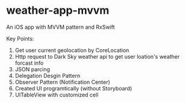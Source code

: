 # weather-app-mvvm

An iOS app with MVVM pattern and RxSwift

Key Points:
1. Get user current geolocation by CoreLocation
2. Http request to Dark Sky weather api to get user loation's weather forcast info
3. JSON parcing
4. Delegation Desgin Pattern
5. Observer Pattern (Notification Center)
6. Created UI programtically (without Storyboard)
7. UITableView with customized cell
